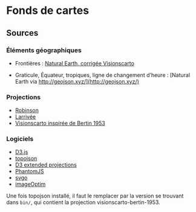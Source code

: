 # Fonds de cartes


## Sources

### Éléments géographiques

- Frontières : [Natural Earth, corrigée Visionscarto](https://github.com/visionscarto/some-geo-data)

- Graticule, Équateur, tropiques, ligne de changement d’heure : [Natural Earth via http://geojson.xyz/](http://geojson.xyz/)


### Projections

- [Robinson](http://bl.ocks.org/mbostock/3710566)
- [Larrivée](http://bl.ocks.org/mbostock/3719042)
- [Visionscarto inspirée de Bertin 1953](http://visionscarto.net/)


### Logiciels

- [D3.js](http://d3js.org)
- [topojson](https://github.com/mbostock/topojson)
- [D3 extended projections](https://github.com/d3/d3-geo-projection)
- [PhantomJS](http://phantomjs.org/)
- [svgo](https://github.com/svg/svgo)
- [imageOptim](http://jamiemason.github.io/ImageOptim-CLI/)

Une fois topojson installé, il faut le remplacer par la version se trouvant dans `bin/`, qui contient la projection visionscarto-bertin-1953.


